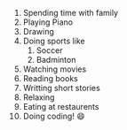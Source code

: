 1. Spending time with family 
2. Playing Piano 
3. Drawing 
4. Doing sports like
   1. Soccer
   2. Badminton
5. Watching movies 
6. Reading books 
7. Writting short stories 
8. Relaxing 
9. Eating at restaurents 
10. Doing coding! 
:smile: 
